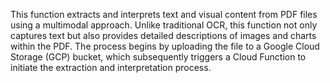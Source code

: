This function extracts and interprets text and visual content from PDF files using a multimodal approach. Unlike traditional OCR, this function not only captures text but also provides detailed descriptions of images and charts within the PDF. The process begins by uploading the file to a Google Cloud Storage (GCP) bucket, which subsequently triggers a Cloud Function to initiate the extraction and interpretation process.
